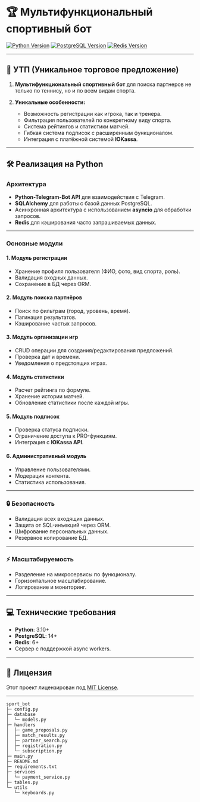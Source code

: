 # 🏆 Мультифункциональный спортивный бот

[![Python Version](https://img.shields.io/badge/python-3.10%2B-blue)](https://www.python.org/)
[![PostgreSQL Version](https://img.shields.io/badge/postgresql-14%2B-green)](https://www.postgresql.org/)
[![Redis Version](https://img.shields.io/badge/redis-6%2B-red)](https://redis.io/)

---

## 🌟 УТП (Уникальное торговое предложение)

1. **Мультифункциональный спортивный бот** для поиска партнеров не только по теннису, но и по всем видам спорта.

2. **Уникальные особенности:**
   - Возможность регистрации как игрока, так и тренера.
   - Фильтрация пользователей по конкретному виду спорта.
   - Система рейтингов и статистики матчей.
   - Гибкая система подписок с расширенным функционалом.
   - Интеграция с платёжной системой **ЮKassa**.

---

## 🛠 Реализация на Python

### Архитектура
- **Python-Telegram-Bot API** для взаимодействия с Telegram.
- **SQLAlchemy** для работы с базой данных PostgreSQL.
- Асинхронная архитектура с использованием **asyncio** для обработки запросов.
- **Redis** для кэширования часто запрашиваемых данных.

---

### Основные модули

#### 1. Модуль регистрации
- Хранение профиля пользователя (ФИО, фото, вид спорта, роль).
- Валидация входных данных.
- Сохранение в БД через ORM.

#### 2. Модуль поиска партнёров
- Поиск по фильтрам (город, уровень, время).
- Пагинация результатов.
- Кэширование частых запросов.

#### 3. Модуль организации игр
- CRUD операции для создания/редактирования предложений.
- Проверка дат и времени.
- Уведомления о предстоящих играх.

#### 4. Модуль статистики
- Расчет рейтинга по формуле.
- Хранение истории матчей.
- Обновление статистики после каждой игры.

#### 5. Модуль подписок
- Проверка статуса подписки.
- Ограничение доступа к PRO-функциям.
- Интеграция с **ЮKassa API**.

#### 6. Административный модуль
- Управление пользователями.
- Модерация контента.
- Статистика использования.

---

### 🔒 Безопасность
- Валидация всех входящих данных.
- Защита от SQL-инъекций через ORM.
- Шифрование персональных данных.
- Резервное копирование БД.

---

### ⚡️ Масштабируемость
- Разделение на микросервисы по функционалу.
- Горизонтальное масштабирование.
- Логирование и мониторинг.

---

## 💻 Технические требования

- **Python**: 3.10+  
- **PostgreSQL**: 14+  
- **Redis**: 6+  
- Сервер с поддержкой async workers.

---

## 📜 Лицензия

Этот проект лицензирован под [MIT License](LICENSE).

---

```
sport_bot
├─ config.py
├─ database
│  └─ models.py
├─ handlers
│  ├─ game_proposals.py
│  ├─ match_results.py
│  ├─ partner_search.py
│  ├─ registration.py
│  └─ subscription.py
├─ main.py
├─ README.md
├─ requirements.txt
├─ services
│  └─ payment_service.py
├─ tables.py
└─ utils
   └─ keyboards.py

```